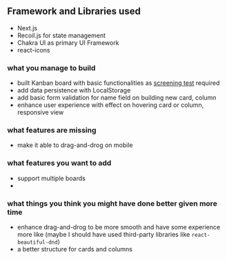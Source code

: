 ## Framework and Libraries used

- Next.js
- Recoil.js for state management
- Chakra UI as primary UI Framework
- react-icons

### what you manage to build

- built Kanban board with basic functionalities as [screening test](https://github.com/terra-money/screening-test-frontend) required
- add data persistence with LocalStorage
- add basic form validation for name field on building new card, column
- enhance user experience with effect on hovering card or column, responsive view

### what features are missing

- make it able to drag-and-drog on mobile

### what features you want to add

- support multiple boards
-

### what things you think you might have done better given more time

- enhance drag-and-drog to be more smooth and have some experience more like (maybe I should have used third-party libraries like `react-beautiful-dnd`)
- a better structure for cards and columns
